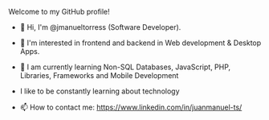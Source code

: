Welcome to my GitHub profile!

- 👋 Hi, I'm @jmanueltorress (Software Developer).
- 👾 I'm interested in frontend and backend in Web development & Desktop Apps.
- 🌱 I am currently learning Non-SQL Databases, JavaScript, PHP, Libraries, Frameworks and Mobile Development

- I like to be constantly learning about technology



- 📫 How to contact me: https://www.linkedin.com/in/juanmanuel-ts/


<!---
/Readme.md
--->

